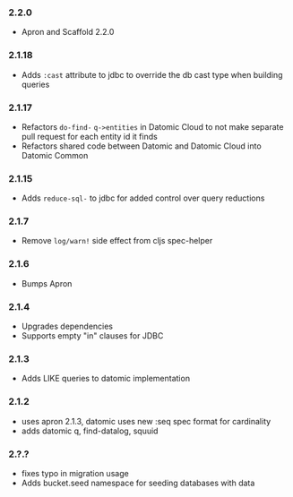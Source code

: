 ### 2.2.0
 * Apron and Scaffold 2.2.0

### 2.1.18
 * Adds `:cast` attribute to jdbc to override the db cast type when building queries

### 2.1.17
* Refactors `do-find-` `q->entities` in Datomic Cloud to not make separate pull request for each entity id it finds
* Refactors shared code between Datomic and Datomic Cloud into Datomic Common

### 2.1.15
 * Adds `reduce-sql-` to jdbc for added control over query reductions

### 2.1.7
 * Remove `log/warn!` side effect from cljs spec-helper

### 2.1.6
 * Bumps Apron

### 2.1.4
 * Upgrades dependencies
 * Supports empty "in" clauses for JDBC

### 2.1.3 
 * Adds LIKE queries to datomic implementation

### 2.1.2
 * uses apron 2.1.3, datomic uses new :seq spec format for cardinality
 * adds datomic q, find-datalog, squuid

### 2.?.?
 * fixes typo in migration usage 
 * Adds bucket.seed namespace for seeding databases with data
